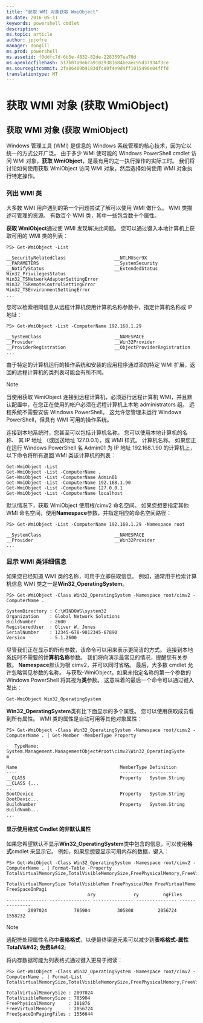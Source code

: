 ```yaml
---
title: "获取 WMI 对象获取 WmiObject"
ms.date: 2016-05-11
keywords: powershell cmdlet
description: 
ms.topic: article
author: jpjofre
manager: dongill
ms.prod: powershell
ms.assetid: f0ddfc7d-6b5e-4832-82de-2283597ea70d
ms.openlocfilehash: 517b07a9ebca91029381684beaec95d37934f3ce
ms.sourcegitcommit: 2fa86409b9183dfc80f4e9d4ff1015496e04fffd
translationtype: MT
---
```

# 获取 WMI 对象 (获取 WmiObject)

## 获取 WMI 对象 (获取 WmiObject)
Windows 管理工具 (WMI) 是信息的 Windows 系统管理的核心技术，因为它以统一的方式公开广泛。 由于多少 WMI 使可能的 Windows PowerShell cmdlet 访问 WMI 对象，**获取 WmiObject**，是最有用的之一执行操作的实际工时。 我们将讨论如何使用获取 WmiObject 访问 WMI 对象，然后选择如何使用 WMI 对象执行特定操作。

### 列出 WMI 类
大多数 WMI 用户遇到的第一个问题尝试了解可以使用 WMI 做什么。 WMI 类描述可管理的资源。 有数百个 WMI 类，其中一些包含数十个属性。

**获取 WmiObject**通过使 WMI 发现解决此问题。 您可以通过键入本地计算机上获取可用的 WMI 类的列表︰

```
PS> Get-WmiObject -List

__SecurityRelatedClass                  __NTLMUser9X
__PARAMETERS                            __SystemSecurity
__NotifyStatus                          __ExtendedStatus
Win32_PrivilegesStatus                  Win32_TSNetworkAdapterSettingError
Win32_TSRemoteControlSettingError       Win32_TSEnvironmentSettingError
...
```

您可以检索相同信息从远程计算机使用计算机名称参数中，指定计算机名称或 IP 地址︰

```
PS> Get-WmiObject -List -ComputerName 192.168.1.29

__SystemClass                           __NAMESPACE
__Provider                              __Win32Provider
__ProviderRegistration                  __ObjectProviderRegistration
...
```

由于特定的计算机运行的操作系统和安装的应用程序通过添加特定 WMI 扩展，返回的远程计算机的类列表可能会有所不同。

> [!NOTE]
> 当使用获取 WmiObject 连接到远程计算机，必须运行远程计算机 WMI，并且默认配置中，在您正在使用的帐户必须在远程计算机上本地 administrators 组。 远程系统不需要安装 Windows PowerShell。 这允许您管理未运行 Windows PowerShell，但具有 WMI 可用的操作系统。

连接到本地系统时，您甚至可以包括计算机名称。 您可以使用本地计算机的名称、 其 IP 地址 （或回送地址 127.0.0.1），或 WMI 样式。 计算机名称。 如果您正在运行 Windows PowerShell 名 Admin01 为 IP 地址 192.168.1.90 的计算机上，以下命令将所有返回 WMI 类该计算机的列表︰

```
Get-WmiObject -List
Get-WmiObject -List -ComputerName .
Get-WmiObject -List -ComputerName Admin01
Get-WmiObject -List -ComputerName 192.168.1.90
Get-WmiObject -List -ComputerName 127.0.0.1
Get-WmiObject -List -ComputerName localhost
```

默认情况下，获取 WmiObject 使用根/cimv2 命名空间。 如果您想要指定其他 WMI 命名空间，使用**Namespace**参数，并指定相应的命名空间路径︰

```
PS> Get-WmiObject -List -ComputerName 192.168.1.29 -Namespace root

__SystemClass                           __NAMESPACE
__Provider                              __Win32Provider
...
```

### 显示 WMI 类详细信息
如果您已经知道 WMI 类的名称，可用于立即获取信息。 例如，通常用于检索计算机信息 WMI 类之一是**Win32_OperatingSystem**。

```
PS> Get-WmiObject -Class Win32_OperatingSystem -Namespace root/cimv2 -ComputerName .

SystemDirectory : C:\WINDOWS\system32
Organization    : Global Network Solutions
BuildNumber     : 2600
RegisteredUser  : Oliver W. Jones
SerialNumber    : 12345-678-9012345-67890
Version         : 5.1.2600
```

尽管我们正在显示的所有参数，该命令可以用来表示更简洁的方式。 连接到本地系统时不需要的**计算机名称**参数。 我们将向演示最常见的情况，提醒您有关参数。 **Namespace**默认为根 cimv2，并可以同时省略。 最后，大多数 cmdlet 允许忽略常见参数的名称。 与获取-WmiObject，如果未指定名称的第一个参数的 Windows PowerShell 将其视为**类**参数。 这意味着的最后一个命令可以通过键入发出︰

```
Get-WmiObject Win32_OperatingSystem
```

**Win32_OperatingSystem**类有比下面显示的多个属性。 您可以使用获取成员看到所有属性。 WMI 类的属性是自动可用等其他对象属性︰

```
PS> Get-WmiObject -Class Win32_OperatingSystem -Namespace root/cimv2 -ComputerName . | Get-Member -MemberType Property

   TypeName: System.Management.ManagementObject#root\cimv2\Win32_OperatingSyste
m

Name                                      MemberType Definition
----                                      ---------- ----------
__CLASS                                   Property   System.String __CLASS {...
...
BootDevice                                Property   System.String BootDevic...
BuildNumber                               Property   System.String BuildNumb...
...
```

#### 显示使用格式 Cmdlet 的非默认属性
如果您希望默认不显示**Win32_OperatingSystem**类中包含的信息，可以使用**格式**cmdlet 来显示它。 例如，如果您想要显示可用内存的数据，键入︰

```
PS> Get-WmiObject -Class Win32_OperatingSystem -Namespace root/cimv2 -ComputerName . | Format-Table -Property TotalVirtualMemorySize,TotalVisibleMemorySize,FreePhysicalMemory,FreeVirtualMemory,FreeSpaceInPagingFiles

TotalVirtualMemorySize TotalVisibleMem FreePhysicalMem FreeVirtualMemo FreeSpaceInPagi
                              ory              ry         ngFiles
--------------- --------------- --------------- --------------- ---------------
        2097024          785904          305808         2056724         1558232
```

> [!NOTE]
> 通配符处理属性名称中**表格格式**，以便最终渠道元素可以减少到**表格格式-属性 TotalV\&#42; 免费\&#42;**

将内存数据可能为列表格式通过键入更易于阅读︰

```
PS> Get-WmiObject -Class Win32_OperatingSystem -Namespace root/cimv2 -ComputerName . | Format-List TotalVirtualMemorySize,TotalVisibleMemorySize,FreePhysicalMemory,FreeVirtualMemory,FreeSpaceInPagingFiles

TotalVirtualMemorySize : 2097024
TotalVisibleMemorySize : 785904
FreePhysicalMemory     : 301876
FreeVirtualMemory      : 2056724
FreeSpaceInPagingFiles : 1556644
```


